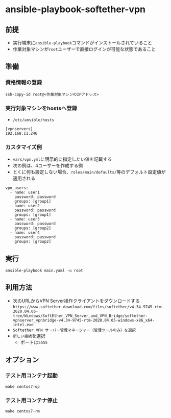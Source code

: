 # ansible-playbook-softether-vpn
## 前提
- 実行端末に`ansible-playbook`コマンドがインストールされていること
- 作業対象マシンが`root`ユーザーで直接ログインが可能な状態であること

## 準備
### 資格情報の登録
```
ssh-copy-id root@<作業対象マシンのIPアドレス>
```

### 実行対象マシンをhostsへ登録
- `/etc/ansible/hosts`
```
[vpnservers]
192.168.11.246
```

### カスタマイズ例
- `vars/vpn.yml`に明示的に指定したい値を記載する
- 次の例は、4ユーザーを作成する例
- とくに何も設定しない場合、`roles/main/defaults/`等のデフォルト設定値が適用される

```
vpn_users:
  - name: user1
    password: password
    groups: [group1]
  - name: user2
    password: password
    groups: [group1]
  - name: user3
    password: password
    groups: [group2]
  - name: user4
    password: password
    groups: [group2]
```

## 実行
```
ansible-playbook main.yaml -u root
```

## 利用方法
- 次のURLからVPN Server操作クライアントをダウンロードする
  `https://www.softether-download.com/files/softether/v4.34-9745-rtm-2020.04.05-tree/Windows/SoftEther_VPN_Server_and_VPN_Bridge/softether-vpnserver_vpnbridge-v4.34-9745-rtm-2020.04.05-windows-x86_x64-intel.exe`
- `Softether VPN サーバー管理マネージャー（管理ツールのみ）を選択`
- `新しい接続`を選択
  - ポートは`5555`

## オプション
### テスト用コンテナ起動
```
make centos7-up
```

### テスト用コンテナ停止
```
make centos7-rm
```
